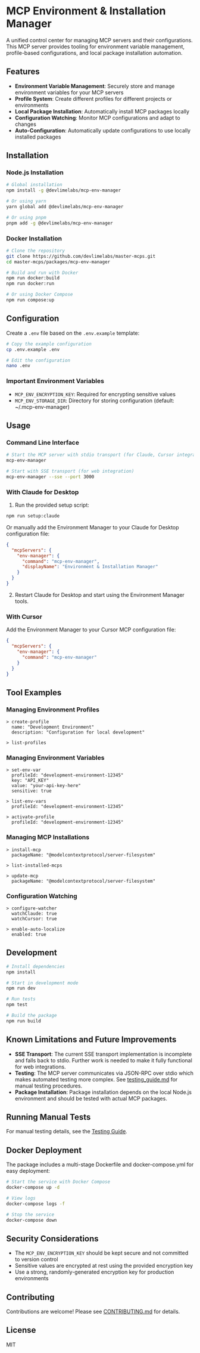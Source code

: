 # MCP Environment & Installation Manager

A unified control center for managing MCP servers and their configurations. This MCP server provides tooling for environment variable management, profile-based configurations, and local package installation automation.

## Features

- **Environment Variable Management**: Securely store and manage environment variables for your MCP servers
- **Profile System**: Create different profiles for different projects or environments
- **Local Package Installation**: Automatically install MCP packages locally
- **Configuration Watching**: Monitor MCP configurations and adapt to changes
- **Auto-Configuration**: Automatically update configurations to use locally installed packages

## Installation

### Node.js Installation

```bash
# Global installation
npm install -g @devlimelabs/mcp-env-manager

# Or using yarn
yarn global add @devlimelabs/mcp-env-manager

# Or using pnpm
pnpm add -g @devlimelabs/mcp-env-manager
```

### Docker Installation

```bash
# Clone the repository
git clone https://github.com/devlimelabs/master-mcps.git
cd master-mcps/packages/mcp-env-manager

# Build and run with Docker
npm run docker:build
npm run docker:run

# Or using Docker Compose
npm run compose:up
```

## Configuration

Create a `.env` file based on the `.env.example` template:

```bash
# Copy the example configuration
cp .env.example .env

# Edit the configuration
nano .env
```

### Important Environment Variables

- `MCP_ENV_ENCRYPTION_KEY`: Required for encrypting sensitive values
- `MCP_ENV_STORAGE_DIR`: Directory for storing configuration (default: ~/.mcp-env-manager)

## Usage

### Command Line Interface

```bash
# Start the MCP server with stdio transport (for Claude, Cursor integration)
mcp-env-manager

# Start with SSE transport (for web integration)
mcp-env-manager --sse --port 3000
```

### With Claude for Desktop

1. Run the provided setup script:

```bash
npm run setup:claude
```

Or manually add the Environment Manager to your Claude for Desktop configuration file:

```json
{
  "mcpServers": {
    "env-manager": {
      "command": "mcp-env-manager",
      "displayName": "Environment & Installation Manager"
    }
  }
}
```

2. Restart Claude for Desktop and start using the Environment Manager tools.

### With Cursor

Add the Environment Manager to your Cursor MCP configuration file:

```json
{
  "mcpServers": {
    "env-manager": {
      "command": "mcp-env-manager"
    }
  }
}
```

## Tool Examples

### Managing Environment Profiles

```
> create-profile
  name: "Development Environment"
  description: "Configuration for local development"

> list-profiles
```

### Managing Environment Variables

```
> set-env-var
  profileId: "development-environment-12345"
  key: "API_KEY"
  value: "your-api-key-here"
  sensitive: true

> list-env-vars
  profileId: "development-environment-12345"

> activate-profile
  profileId: "development-environment-12345"
```

### Managing MCP Installations

```
> install-mcp
  packageName: "@modelcontextprotocol/server-filesystem"

> list-installed-mcps

> update-mcp
  packageName: "@modelcontextprotocol/server-filesystem"
```

### Configuration Watching

```
> configure-watcher
  watchClaude: true
  watchCursor: true

> enable-auto-localize
  enabled: true
```

## Development

```bash
# Install dependencies
npm install

# Start in development mode
npm run dev

# Run tests
npm test

# Build the package
npm run build
```

## Known Limitations and Future Improvements

- **SSE Transport**: The current SSE transport implementation is incomplete and falls back to stdio. Further work is needed to make it fully functional for web integrations.
- **Testing**: The MCP server communicates via JSON-RPC over stdio which makes automated testing more complex. See [testing_guide.md](./testing_guide.md) for manual testing procedures.
- **Package Installation**: Package installation depends on the local Node.js environment and should be tested with actual MCP packages.

## Running Manual Tests

For manual testing details, see the [Testing Guide](./testing_guide.md).

## Docker Deployment

The package includes a multi-stage Dockerfile and docker-compose.yml for easy deployment:

```bash
# Start the service with Docker Compose
docker-compose up -d

# View logs
docker-compose logs -f

# Stop the service
docker-compose down
```

## Security Considerations

- The `MCP_ENV_ENCRYPTION_KEY` should be kept secure and not committed to version control
- Sensitive values are encrypted at rest using the provided encryption key
- Use a strong, randomly-generated encryption key for production environments

## Contributing

Contributions are welcome! Please see [CONTRIBUTING.md](CONTRIBUTING.md) for details.

## License

MIT
